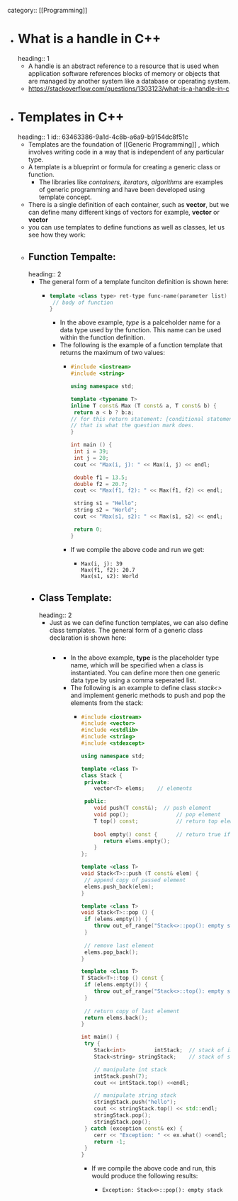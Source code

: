 category:: [[Programming]]

- # What is a handle in C++
  heading:: 1
	- A handle is an abstract reference to a resource that is used when application software references blocks of memory or objects that are managed by another system like a database or operating system.
	- https://stackoverflow.com/questions/1303123/what-is-a-handle-in-c
- # Templates in C++
  heading:: 1
  id:: 63463386-9a1d-4c8b-a6a9-b9154dc8f51c
	- Templates are the foundation of [[Generic Programming]] , which involves writing code in a way that is independent of any particular type.
	- A template is a blueprint or formula for creating a generic class or function.
		- The libraries like  _containers, iterators, algorithms_ are examples of generic programming and have been developed using template concept.
	- There is a single definition of each container, such as **vector**, but we can define many different kings of vectors for example, **vector<int>** or **vector<string>**
	- you can use templates to define functions as well as classes, let us see how they work:
	- ## Function Tempalte:
	  heading:: 2
		- The general form of a template funciton definition is shown here:
			- ```C++
			  template <class type> ret-type func-name(parameter list) {
			   // body of function
			  } 
			  ```
				- In the above example, _type_ is a palceholder name for a data type used by the function. This name can be used within the function definition.
				- The following is the example of a function template that returns the maximum of two values:
					- ```C++
					  #include <iostream>
					  #include <string>
					  
					  using namespace std;
					  
					  template <typename T>
					  inline T const& Max (T const& a, T const& b) { 
					   return a < b ? b:a; 
					  // for this return statement: [conditional statement ] -> if true then b if false then a
					  // that is what the question mark does.
					  }
					  
					  int main () {
					   int i = 39;
					   int j = 20;
					   cout << "Max(i, j): " << Max(i, j) << endl; 
					  
					   double f1 = 13.5; 
					   double f2 = 20.7; 
					   cout << "Max(f1, f2): " << Max(f1, f2) << endl; 
					  
					   string s1 = "Hello"; 
					   string s2 = "World"; 
					   cout << "Max(s1, s2): " << Max(s1, s2) << endl; 
					  
					   return 0;
					  }
					  ```
					- If we compile the above code and run we get:
						- ```
						  Max(i, j): 39
						  Max(f1, f2): 20.7
						  Max(s1, s2): World
						  ```
		- ## Class Template:
		  heading:: 2
			- Just as we can define function templates, we can also define class templates. The general form of a generic class declaration is shown here:
				- ```C++
				  ```
					- In the above example, **type** is the placeholder type name, which will be specified when a class is instantiated. You can define more then one generic data type by using a comma seperated list.
					- The following is an example to define class _stack<>_ and implement generic methods to push and pop the elements from the stack:
						- ```C++
						  #include <iostream>
						  #include <vector>
						  #include <cstdlib>
						  #include <string>
						  #include <stdexcept>
						  
						  using namespace std;
						  
						  template <class T>
						  class Stack { 
						   private: 
						      vector<T> elems;    // elements 
						  
						   public: 
						      void push(T const&);  // push element 
						      void pop();               // pop element 
						      T top() const;            // return top element 
						      
						      bool empty() const {      // return true if empty.
						         return elems.empty(); 
						      } 
						  }; 
						  
						  template <class T>
						  void Stack<T>::push (T const& elem) { 
						   // append copy of passed element 
						   elems.push_back(elem);    
						  } 
						  
						  template <class T>
						  void Stack<T>::pop () { 
						   if (elems.empty()) { 
						      throw out_of_range("Stack<>::pop(): empty stack"); 
						   }
						   
						   // remove last element 
						   elems.pop_back();         
						  } 
						  
						  template <class T>
						  T Stack<T>::top () const { 
						   if (elems.empty()) { 
						      throw out_of_range("Stack<>::top(): empty stack"); 
						   }
						   
						   // return copy of last element 
						   return elems.back();      
						  } 
						  
						  int main() { 
						   try {
						      Stack<int>         intStack;  // stack of ints 
						      Stack<string> stringStack;    // stack of strings 
						  
						      // manipulate int stack 
						      intStack.push(7); 
						      cout << intStack.top() <<endl; 
						  
						      // manipulate string stack 
						      stringStack.push("hello"); 
						      cout << stringStack.top() << std::endl; 
						      stringStack.pop(); 
						      stringStack.pop(); 
						   } catch (exception const& ex) { 
						      cerr << "Exception: " << ex.what() <<endl; 
						      return -1;
						   } 
						  } 
						  ```
							- If we compile the above code and run, this would produce the following results:
								- ```
								  Exception: Stack<>::pop(): empty stack
								  ```
